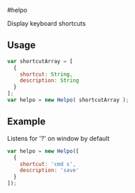 #helpo

Display keyboard shortcuts


## Usage
```javascript
var shortcutArray = [
  {
    shortcut: String,
    description: String
  }
];
var helpo = new Helpo( shortcutArray );
```

## Example

Listens for '?' on window by default

```javascript
var helpo = new Helpo([
  {
    shortcut: 'cmd s',
    description: 'save'
  }
]);
```
